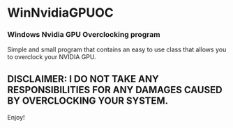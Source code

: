 # WinNvidiaGPUOC

### Windows Nvidia GPU Overclocking program 
Simple and small program that contains an easy to use class that allows you to overclock your NVIDIA GPU.

## DISCLAIMER: I DO NOT TAKE ANY RESPONSIBILITIES FOR ANY DAMAGES CAUSED BY OVERCLOCKING YOUR SYSTEM.

Enjoy!
